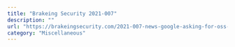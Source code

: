 ```yaml
---
title: "Brakeing Security 2021-007"
description: ""
url: "https://brakeingsecurity.com/2021-007-news-google-asking-for-oss-to-embrace-standards-insider-threat-at-yandex-vectr-discussion"
category: "Miscellaneous"
---
```

